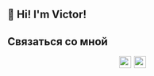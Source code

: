 ## 👋 Hi! I'm Victor!

## Связаться со мной
<div style="display: flex; gap: 6px; width:100%;justify-content: center;">
<a href="https://vk.com/viiktorb" target="_blank"><img 
style="width: 24px" src="https://upload.wikimedia.org/wikipedia/commons/thumb/f/f3/VK_Compact_Logo_%282021-present%29.svg/48px-VK_Compact_Logo_%282021-present%29.svg.png"/></a>
<a href="https://t.me/Vi_iktor" target="_blank"><img 
style="width: 24px" src="https://upload.wikimedia.org/wikipedia/commons/thumb/8/83/Telegram_2019_Logo.svg/512px-Telegram_2019_Logo.svg.png"/></a>
</div>
